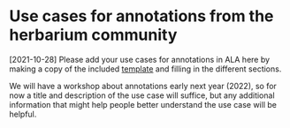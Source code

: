 # Use cases for annotations from the herbarium community

[2021-10-28] Please add your use cases for annotations in ALA here by making a
copy of the included [template](./use-case-template.md) and filling in the
different sections.

We will have a workshop about annotations early next year (2022), so for now a
title and description of the use case will suffice, but any additional
information that might help people better understand the use case will be
helpful.
